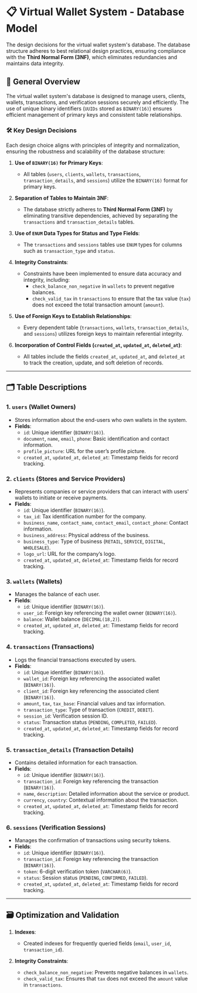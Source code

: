 # 📋 Virtual Wallet System - Database Model

The design decisions for the virtual wallet system's database. The database structure adheres to best relational design practices, ensuring compliance with the **Third Normal Form (3NF)**, which eliminates redundancies and maintains data integrity.

## 🏢 **General Overview**

The virtual wallet system's database is designed to manage users, clients, wallets, transactions, and verification sessions securely and efficiently. The use of unique binary identifiers (`UUIDs` stored as `BINARY(16)`) ensures efficient management of primary keys and consistent table relationships.

### 🛠️ **Key Design Decisions**

Each design choice aligns with principles of integrity and normalization, ensuring the robustness and scalability of the database structure:

1. **Use of `BINARY(16)` for Primary Keys**:
   - All tables (`users`, `clients`, `wallets`, `transactions`, `transaction_details`, and `sessions`) utilize the `BINARY(16)` format for primary keys.

2. **Separation of Tables to Maintain 3NF**:
   - The database strictly adheres to **Third Normal Form (3NF)** by eliminating transitive dependencies, achieved by separating the `transactions` and `transaction_details` tables.

3. **Use of `ENUM` Data Types for Status and Type Fields**:
   - The `transactions` and `sessions` tables use `ENUM` types for columns such as `transaction_type` and `status`.

4. **Integrity Constraints**:
   - Constraints have been implemented to ensure data accuracy and integrity, including:
     - `check_balance_non_negative` in `wallets` to prevent negative balances.
     - `check_valid_tax` in `transactions` to ensure that the tax value (`tax`) does not exceed the total transaction amount (`amount`).

5. **Use of Foreign Keys to Establish Relationships**:
   - Every dependent table (`transactions`, `wallets`, `transaction_details`, and `sessions`) utilizes foreign keys to maintain referential integrity.

6. **Incorporation of Control Fields (`created_at`, `updated_at`, `deleted_at`)**:
   - All tables include the fields `created_at`, `updated_at`, and `deleted_at` to track the creation, update, and soft deletion of records.

---

## 🗂️ **Table Descriptions**

### 1. **`users` (Wallet Owners)**

- Stores information about the end-users who own wallets in the system.
- **Fields**:
  - `id`: Unique identifier (`BINARY(16)`).
  - `document`, `name`, `email`, `phone`: Basic identification and contact information.
  - `profile_picture`: URL for the user’s profile picture.
  - `created_at`, `updated_at`, `deleted_at`: Timestamp fields for record tracking.

### 2. **`clients` (Stores and Service Providers)**

- Represents companies or service providers that can interact with users' wallets to initiate or receive payments.
- **Fields**:
  - `id`: Unique identifier (`BINARY(16)`).
  - `tax_id`: Tax identification number for the company.
  - `business_name`, `contact_name`, `contact_email`, `contact_phone`: Contact information.
  - `business_address`: Physical address of the business.
  - `business_type`: Type of business (`RETAIL`, `SERVICE`, `DIGITAL`, `WHOLESALE`).
  - `logo_url`: URL for the company’s logo.
  - `created_at`, `updated_at`, `deleted_at`: Timestamp fields for record tracking.

### 3. **`wallets` (Wallets)**

- Manages the balance of each user.
- **Fields**:
  - `id`: Unique identifier (`BINARY(16)`).
  - `user_id`: Foreign key referencing the wallet owner (`BINARY(16)`).
  - `balance`: Wallet balance (`DECIMAL(18,2)`).
  - `created_at`, `updated_at`, `deleted_at`: Timestamp fields for record tracking.

### 4. **`transactions` (Transactions)**

- Logs the financial transactions executed by users.
- **Fields**:
  - `id`: Unique identifier (`BINARY(16)`).
  - `wallet_id`: Foreign key referencing the associated wallet (`BINARY(16)`).
  - `client_id`: Foreign key referencing the associated client (`BINARY(16)`).
  - `amount`, `tax`, `tax_base`: Financial values and tax information.
  - `transaction_type`: Type of transaction (`CREDIT`, `DEBIT`).
  - `session_id`: Verification session ID.
  - `status`: Transaction status (`PENDING`, `COMPLETED`, `FAILED`).
  - `created_at`, `updated_at`, `deleted_at`: Timestamp fields for record tracking.

### 5. **`transaction_details` (Transaction Details)**

- Contains detailed information for each transaction.
- **Fields**:
  - `id`: Unique identifier (`BINARY(16)`).
  - `transaction_id`: Foreign key referencing the transaction (`BINARY(16)`).
  - `name`, `description`: Detailed information about the service or product.
  - `currency`, `country`: Contextual information about the transaction.
  - `created_at`, `updated_at`, `deleted_at`: Timestamp fields for record tracking.

### 6. **`sessions` (Verification Sessions)**

- Manages the confirmation of transactions using security tokens.
- **Fields**:
  - `id`: Unique identifier (`BINARY(16)`).
  - `transaction_id`: Foreign key referencing the transaction (`BINARY(16)`).
  - `token`: 6-digit verification token (`VARCHAR(6)`).
  - `status`: Session status (`PENDING`, `CONFIRMED`, `FAILED`).
  - `created_at`, `updated_at`, `deleted_at`: Timestamp fields for record tracking.

---

## 🗃️ **Optimization and Validation**

1. **Indexes**:
   - Created indexes for frequently queried fields (`email`, `user_id`, `transaction_id`).

2. **Integrity Constraints**:
   - `check_balance_non_negative`: Prevents negative balances in `wallets`.
   - `check_valid_tax`: Ensures that `tax` does not exceed the `amount` value in `transactions`.

